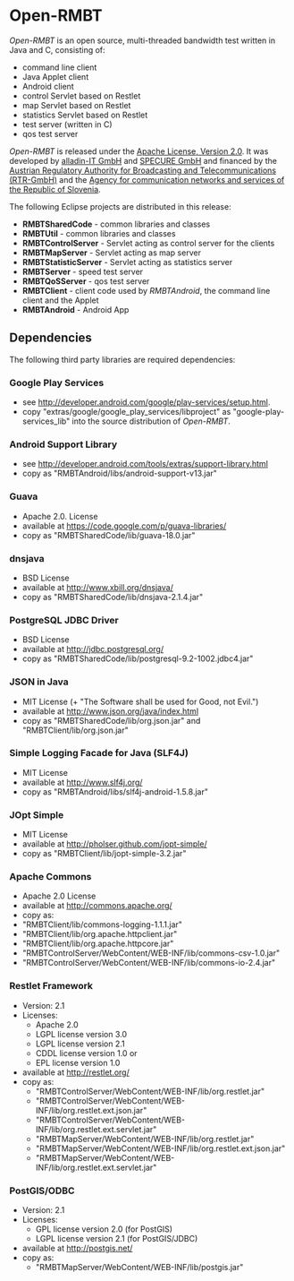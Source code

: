 Open-RMBT
===============

*Open-RMBT* is an open source, multi-threaded bandwidth test written in Java and
C, consisting of:

- command line client
- Java Applet client
- Android client
- control Servlet based on Restlet
- map Servlet based on Restlet
- statistics Servlet based on Restlet
- test server (written in C)
- qos test server

*Open-RMBT* is released under the [Apache License, Version 2.0]. It was developed
by [alladin-IT GmbH] and [SPECURE GmbH] and financed by the
[Austrian Regulatory Authority for Broadcasting and Telecommunications (RTR-GmbH)] and the [Agency for communication networks and services of the Republic of Slovenia].

 [alladin-IT GmbH]: https://alladin.at/
 [SPECURE GmbH]: https://www.specure.com/
 [Austrian Regulatory Authority for Broadcasting and Telecommunications (RTR-GmbH)]: https://www.rtr.at/
 [Agency for communication networks and services of the Republic of Slovenia]: http://www.akos-rs.si/
 [Apache License, Version 2.0]: http://www.apache.org/licenses/LICENSE-2.0

The following Eclipse projects are distributed in this release:

- **RMBTSharedCode** - common libraries and classes
- **RMBTUtil** - common libraries and classes
- **RMBTControlServer** - Servlet acting as control server for the clients
- **RMBTMapServer** - Servlet acting as map server
- **RMBTStatisticServer** - Servlet acting as statistics server
- **RMBTServer** - speed test server
- **RMBTQoSServer** - qos test server
- **RMBTClient** - client code used by *RMBTAndroid*, the command line client and the Applet
- **RMBTAndroid** - Android App


Dependencies
---------------

The following third party libraries are required dependencies:

### Google Play Services ###

- see <http://developer.android.com/google/play-services/setup.html>.
- copy "extras/google/google_play_services/libproject" as "google-play-services_lib" into the source distribution of *Open-RMBT*.


### Android Support Library ###

- see <http://developer.android.com/tools/extras/support-library.html>
- copy as "RMBTAndroid/libs/android-support-v13.jar"

### Guava ###

- Apache 2.0. License
- available at <https://code.google.com/p/guava-libraries/>
- copy as "RMBTSharedCode/lib/guava-18.0.jar"


### dnsjava ###

- BSD License
- available at <http://www.xbill.org/dnsjava/>
- copy as "RMBTSharedCode/lib/dnsjava-2.1.4.jar"


### PostgreSQL JDBC Driver ###

- BSD License
- available at <http://jdbc.postgresql.org/>
- copy as "RMBTSharedCode/lib/postgresql-9.2-1002.jdbc4.jar"


### JSON in Java ###

- MIT License (+ "The Software shall be used for Good, not Evil.")
- available at <http://www.json.org/java/index.html>
- copy as "RMBTSharedCode/lib/org.json.jar" and "RMBTClient/lib/org.json.jar"


### Simple Logging Facade for Java (SLF4J) ###

- MIT License
- available at <http://www.slf4j.org/>
- copy as "RMBTAndroid/libs/slf4j-android-1.5.8.jar"


### JOpt Simple ###

- MIT License
- available at <http://pholser.github.com/jopt-simple/>
- copy as "RMBTClient/lib/jopt-simple-3.2.jar"


### Apache Commons ###

- Apache 2.0 License
- available at <http://commons.apache.org/>
- copy as:
 - "RMBTClient/lib/commons-logging-1.1.1.jar"
 - "RMBTClient/lib/org.apache.httpclient.jar"
 - "RMBTClient/lib/org.apache.httpcore.jar"
 - "RMBTControlServer/WebContent/WEB-INF/lib/commons-csv-1.0.jar"
 - "RMBTControlServer/WebContent/WEB-INF/lib/commons-io-2.4.jar"


### Restlet Framework ###

- Version: 2.1
- Licenses:
  - Apache 2.0
  - LGPL license version 3.0
  - LGPL license version 2.1 
  - CDDL license version 1.0 or
  - EPL license version 1.0
- available at <http://restlet.org/>
- copy as:
  - "RMBTControlServer/WebContent/WEB-INF/lib/org.restlet.jar"
  - "RMBTControlServer/WebContent/WEB-INF/lib/org.restlet.ext.json.jar"
  - "RMBTControlServer/WebContent/WEB-INF/lib/org.restlet.ext.servlet.jar"
  - "RMBTMapServer/WebContent/WEB-INF/lib/org.restlet.jar"
  - "RMBTMapServer/WebContent/WEB-INF/lib/org.restlet.ext.json.jar"
  - "RMBTMapServer/WebContent/WEB-INF/lib/org.restlet.ext.servlet.jar"

### PostGIS/ODBC ###

- Version: 2.1
- Licenses:
  - GPL license version 2.0 (for PostGIS)
  - LGPL license version 2.1 (for PostGIS/JDBC)
- available at <http://postgis.net/>
- copy as:
  - "RMBTMapServer/WebContent/WEB-INF/lib/postgis.jar"
